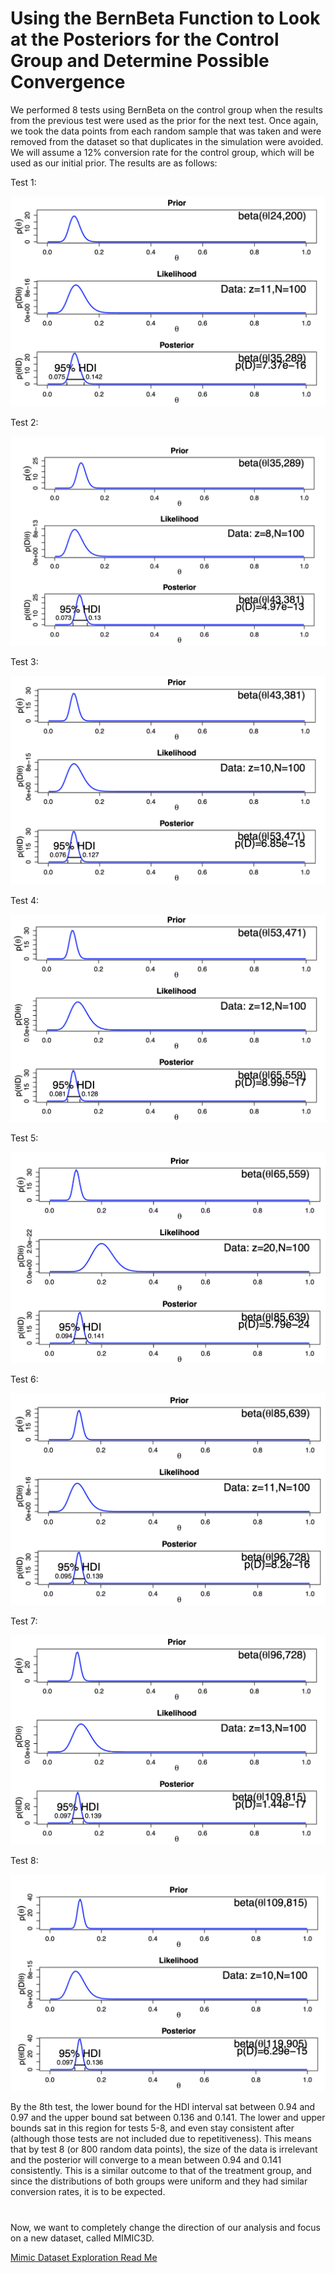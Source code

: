 # Using the BernBeta Function to Look at the Posteriors for the Control Group and Determine Possible Convergence

We performed 8 tests using BernBeta on the control group when the results from the previous test were used as the prior for the next test. Once again, we took the data points from each random sample that was taken and were removed from the dataset so that duplicates in the simulation were avoided. We will assume a 12% conversion rate for the control group, which will be used as our initial prior. The results are as follows:

Test 1: 

![test1control](https://github.com/EvaGostiuk/MAT4376-project-2-team-3/blob/master/AB_DataSet/task_3/control_images/test1control.png?raw=true)

Test 2: 

![test2control](https://github.com/EvaGostiuk/MAT4376-project-2-team-3/blob/master/AB_DataSet/task_3/control_images/test2control.png?raw=true)

Test 3: 

![test3control](https://github.com/EvaGostiuk/MAT4376-project-2-team-3/blob/master/AB_DataSet/task_3/control_images/test3control.png?raw=true)

Test 4: 

![test4control](https://github.com/EvaGostiuk/MAT4376-project-2-team-3/blob/master/AB_DataSet/task_3/control_images/test4control.png?raw=true)

Test 5: 

![test5control](https://github.com/EvaGostiuk/MAT4376-project-2-team-3/blob/master/AB_DataSet/task_3/control_images/test5control.png?raw=true)

Test 6: 

![test6control](https://github.com/EvaGostiuk/MAT4376-project-2-team-3/blob/master/AB_DataSet/task_3/control_images/test6control.png?raw=true)

Test 7: 

![test7control](https://github.com/EvaGostiuk/MAT4376-project-2-team-3/blob/master/AB_DataSet/task_3/control_images/test7control.png?raw=true)

Test 8: 

![test8control](https://github.com/EvaGostiuk/MAT4376-project-2-team-3/blob/master/AB_DataSet/task_3/control_images/test8control.png?raw=true)

<!--- Test 9: -->

<!--- ![test9control](https://github.com/EvaGostiuk/MAT4376-project-2-team-3/blob/master/AB_DataSet/task_3/control_images/test9control.png?raw=true) -->

<!--- Test 10: -->

<!--- ![test10control](https://github.com/EvaGostiuk/MAT4376-project-2-team-3/blob/master/AB_DataSet/task_3/control_images/test10control.png?raw=true) -->

By the 8th test, the lower bound for the HDI interval sat between 0.94 and 0.97 and the upper bound sat between 0.136 and 0.141. The lower and upper bounds sat in this region for tests 5-8, and even stay consistent after (although those tests are not included due to repetitiveness). This means that by test 8 (or 800 random data points), the size of the data is irrelevant and the posterior will converge to a mean between 0.94 and 0.141 consistently. This is a similar outcome to that of the treatment group, and since the distributions of both groups were uniform and they had similar conversion rates, it is to be expected.  

# 

Now, we want to completely change the direction of our analysis and focus on a new dataset, called MIMIC3D.

[Mimic Dataset Exploration Read Me](https://github.com/EvaGostiuk/MAT4376-project-2-team-3/blob/master/MIMIC3D_DataSet/README.md)
